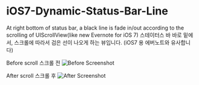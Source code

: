 iOS7-Dynamic-Status-Bar-Line
============================

At right bottom of status bar, a black line is fade in/out according to the scrolling of UIScrollView(like new Evernote for iOS 7)
스테이터스 바 바로 밑에서, 스크롤에 따라서 검은 선이 나오게 하는 뷰입니다. (iOS7 용 에버노트와 유사합니다)

Before scroll
스크롤 전
![Before Screenshot](https://raw.github.com/kwosu87/iOS7-Dynamic-Status-Bar-Line/master/before.png)

After scroll
스크롤 후
![After Screenshot](https://raw.github.com/kwosu87/iOS7-Dynamic-Status-Bar-Line/master/after.png)
